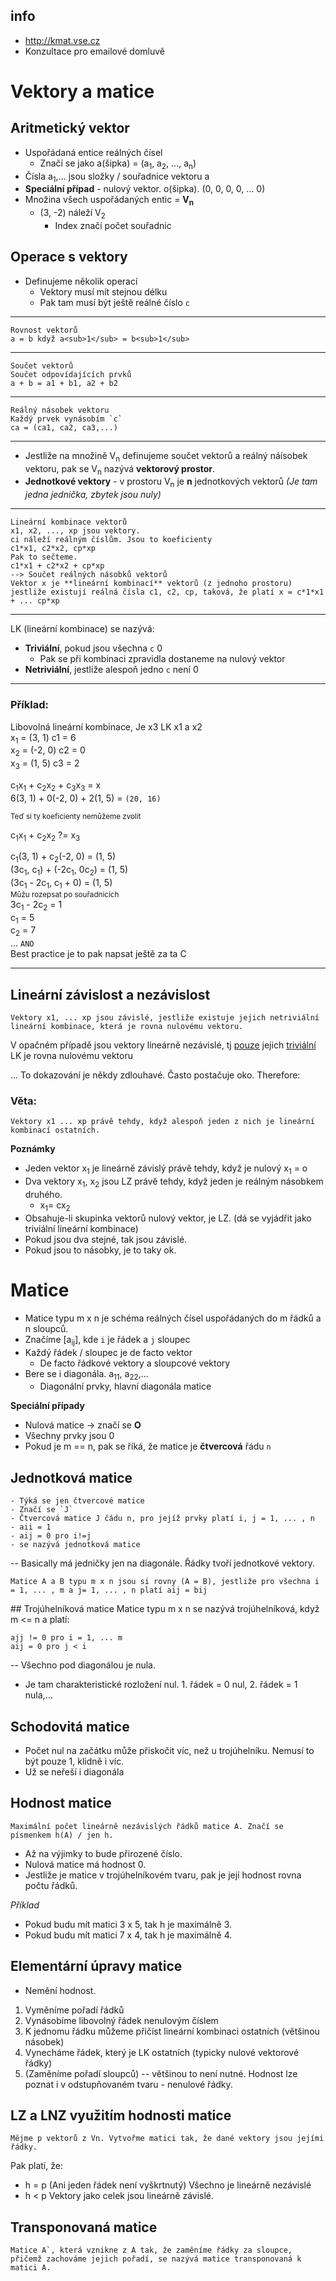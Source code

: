 ## info
- http://kmat.vse.cz
- Konzultace pro emailové domluvě

# Vektory a matice

## Aritmetický vektor
- Uspořádaná entice reálných čísel
  - Značí se jako a(šipka) = (a<sub>1</sub>, a<sub>2</sub>, ...,  a<sub>n</sub>)
- Čísla a<sub>1</sub>,... jsou složky / souřadnice vektoru a
- **Speciální případ** - nulový vektor. o(šipka). (0, 0, 0, 0, ... 0)
- Množina všech uspořádaných entic = **V<sub>n</sub>**
  - (3, -2) náleží V<sub>2</sub>
    - Index značí počet souřadnic


## Operace s vektory
- Definujeme několik operací
  - Vektory musí mít stejnou délku
  - Pak tam musí být ještě reálné číslo `c`
---
    Rovnost vektorů
    a = b když a<sub>1</sub> = b<sub>1</sub>
---
    Součet vektorů
    Součet odpovídajících prvků
    a + b = a1 + b1, a2 + b2
---
    Reálný násobek vektoru
    Každý prvek vynásobím `c`
    ca = (ca1, ca2, ca3,...)
---
  - Jestliže na množině V<sub>n</sub> definujeme součet vektorů a reálný náísobek vektoru, pak se V<sub>n</sub> nazývá **vektorový prostor**.
  - **Jednotkové vektory** - v prostoru V<sub>n</sub> je **n** jednotkových vektorů *(Je tam jedna jednička, zbytek jsou nuly)*
---
    Lineární kombinace vektorů
    x1, x2, ..., xp jsou vektory.
    ci náleží reálným číslům. Jsou to koeficienty
    c1*x1, c2*x2, cp*xp
    Pak to sečteme.
    c1*x1 + c2*x2 + cp*xp
    --> Součet reálných násobků vektorů
    Vektor x je **lineární kombinací** vektorů (z jednoho prostoru) jestliže existují reálná čísla c1, c2, cp, taková, že platí x = c*1*x1 + ... cp*xp
---
LK (lineární kombinace) se nazývá:
- **Triviální**, pokud jsou všechna `c` 0
  - Pak se při kombinaci zpravidla dostaneme na nulový vektor
- **Netriviální**, jestliže alespoň jedno `c` není 0
  
---
### Příklad:

Libovolná lineární kombinace, Je x3 LK x1 a x2<br>
x<sub>1</sub> = (3, 1) c1 = 6<br>
x<sub>2</sub> = (-2, 0) c2 = 0<br>
x<sub>3</sub> = (1, 5) c3 = 2<br>

c<sub>1</sub>x<sub>1</sub> + c<sub>2</sub>x<sub>2</sub> + c<sub>3</sub>x<sub>3</sub> = x<br>
6(3, 1) + 0(-2, 0) + 2(1, 5) = `(20, 16)`

<small>Teď si ty koeficienty nemůžeme zvolit</small><br>

c<sub>1</sub>x<sub>1</sub> + c<sub>2</sub>x<sub>2</sub> ?= x<sub>3</sub><br>

c<sub>1</sub>(3, 1) + c<sub>2</sub>(-2, 0) = (1, 5)<br>
(3c<sub>1</sub>, c<sub>1</sub>) + (-2c<sub>1</sub>, 0c<sub>2</sub>) = (1, 5)<br>
(3c<sub>1</sub> - 2c<sub>1</sub>, c<sub>1</sub> + 0) = (1, 5)<br>
<small>Můžu rozepsat po souřadnicích</small><br>
3c<sub>1</sub> - 2c<sub>2</sub> = 1<br>
c<sub>1</sub> = 5<br>
c<sub>2</sub> = 7<br>
... `ANO`<br>
Best practice je to pak napsat ještě za ta C

---
## Lineární závislost a nezávislost
    Vektory x1, ... xp jsou závislé, jestliže existuje jejich netriviální lineární kombinace, která je rovna nulovému vektoru.

V opačném případě jsou vektory lineárně nezávislé, tj <u>pouze</u> jejich <u>triviální</u> LK je rovna nulovému vektoru

... To dokazování je někdy zdlouhavé. Často postačuje oko. Therefore:
### Věta:
    Vektory x1 ... xp právě tehdy, když alespoň jeden z nich je lineární kombinací ostatních.
**Poznámky**
-  Jeden vektor x<sub>1</sub> je lineárně závislý právě tehdy, když je nulový x<sub>1</sub> = o
- Dva vektory x<sub>1</sub>, x<sub>2</sub> jsou LZ právě tehdy, když jeden je reálným násobkem druhého.
  - x<sub>1</sub>= cx<sub>2</sub>
- Obsahuje-li skupinka vektorů nulový vektor, je LZ. (dá se vyjádřit jako triviální lineární kombinace)
- Pokud jsou dva stejné, tak jsou závislé.
- Pokud jsou to násobky, je to taky ok.

# Matice
- Matice typu m x n je schéma reálných čísel uspořádaných do m řádků a n sloupců.
- Značíme [a<sub>ij</sub>], kde `i` je řádek a `j` sloupec
- Každý řádek / sloupec je de facto vektor
  - De facto řádkové vektory a sloupcové vektory
- Bere se i diagonála. a<sub>11</sub>, a<sub>22</sub>,...
  - Diagonální prvky, hlavní diagonála matice

**Speciální případy**
- Nulová matice -> značí se **O**
- Všechny prvky jsou 0
- Pokud je m == n, pak se říká, že matice je **čtvercová** řádu `n`

## Jednotková matice
    - Týká se jen čtvercové matice
    - Značí se `J`
    - Čtvercová matice J čádu n, pro jejíž prvky platí i, j = 1, ... , n
    - aii = 1
    - aij = 0 pro i!=j
    - se nazývá jednotková matice

-- Basically má jedničky jen na diagonále. Řádky tvoří jednotkové vektory.

    Matice A a B typu m x n jsou si rovny (A = B), jestliže pro všechna i = 1, ... , m a j= 1, ... , n platí aij = bij

## Trojúhelníková matice
    Matice typu m x n se nazývá trojúhelníková, když m <= n a platí:

    ajj != 0 pro i = 1, ... m
    aij = 0 pro j < i

-- Všechno pod diagonálou je nula.
- Je tam charakteristické rozložení nul. 1. řádek = 0 nul, 2. řádek = 1 nula,...

## Schodovitá matice
- Počet nul na začátku může přiskočit víc, než u trojúhelníku. Nemusí to být pouze 1, klidně i víc.
- Už se neřeší i diagonála

## Hodnost matice
    Maximální počet lineárně nezávislých řádků matice A. Značí se písmenkem h(A) / jen h.

- Až na výjimky to bude přirozené číslo.
- Nulová matice má hodnost 0.
- Jestliže je matice v trojúhelníkovém tvaru, pak je její hodnost rovna počtu řádků.

*Příklad*
- Pokud budu mít matici 3 x 5, tak h je maximálně 3.
- Pokud budu mít matici 7 x 4, tak h je maximálně 4.

## Elementární úpravy matice
- Nemění hodnost.
1. Vyměníme pořadí řádků
2. Vynásobíme libovolný řádek nenulovým číslem
3. K jednomu řádku můžeme přičíst lineární kombinaci ostatních (většinou násobek)
4. Vynecháme řádek, který je LK ostatních (typicky nulové vektorové řádky)
5. (Zaměníme pořadí sloupců) -- většinou to není nutné. Hodnost lze poznat i v odstupňovaném tvaru - nenulové řádky.

## LZ a LNZ využitím hodnosti matice
    Mějme p vektorů z Vn. Vytvořme matici tak, že dané vektory jsou jejími řádky.
Pak platí, že:

- h = p (Ani jeden řádek není vyškrtnutý) Všechno je lineárně nezávislé
- h < p Vektory jako celek jsou lineárně závislé.

## Transponovaná matice
    Matice A`, která vznikne z A tak, že zaměníme řádky za sloupce, přičemž zachováme jejich pořadí, se nazývá matice transponovaná k matici A.
